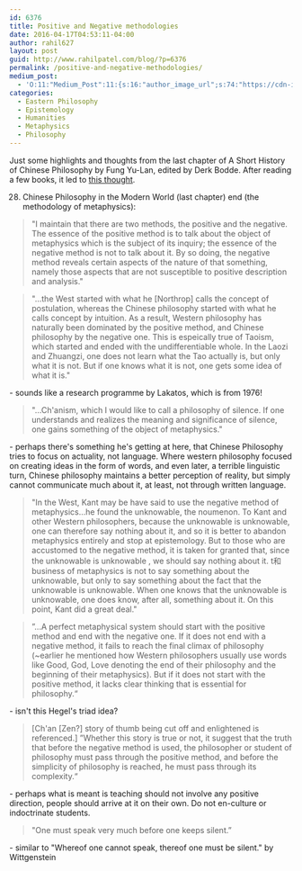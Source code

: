 ```yaml
---
id: 6376
title: Positive and Negative methodologies
date: 2016-04-17T04:53:11-04:00
author: rahil627
layout: post
guid: http://www.rahilpatel.com/blog/?p=6376
permalink: /positive-and-negative-methodologies/
medium_post:
  - 'O:11:"Medium_Post":11:{s:16:"author_image_url";s:74:"https://cdn-images-1.medium.com/fit/c/200/200/1*dmbNkD5D-u45r44go_cf0g.png";s:10:"author_url";s:28:"https://medium.com/@rahil627";s:11:"byline_name";N;s:12:"byline_email";N;s:10:"cross_link";s:2:"no";s:2:"id";s:12:"39f94131d638";s:21:"follower_notification";s:3:"yes";s:7:"license";s:19:"all-rights-reserved";s:14:"publication_id";s:2:"-1";s:6:"status";s:6:"public";s:3:"url";s:77:"https://medium.com/@rahil627/positive-and-negative-methodologies-39f94131d638";}'
categories:
  - Eastern Philosophy
  - Epistemology
  - Humanities
  - Metaphysics
  - Philosophy
---
```

Just some highlights and thoughts from the last chapter of A Short History of Chinese Philosophy by Fung Yu-Lan, edited by Derk Bodde. After reading a few books, it led to <a href="http://www.rahilpatel.com/blog/language-and-experience">this thought</a>.

28. Chinese Philosophy in the Modern World (last chapter)
end (the methodology of metaphysics):
<blockquote>"I maintain that there are two methods, the positive and the negative. The essence of the positive method is to talk about the object of metaphysics which is the subject of its inquiry; the essence of the negative method is not to talk about it. By so doing, the negative method reveals certain aspects of the nature of that something, namely those aspects that are not susceptible to positive description and analysis."</blockquote>

<blockquote>"...the West started with what he [Northrop] calls the concept of postulation, whereas the Chinese philosophy started with what he calls concept by intuition. As a result, Western philosophy has naturally been dominated by the positive method, and Chinese philosophy by the negative one. This is espeically true of Taoism, which started and ended with the undifferentiable whole. In the Laozi and Zhuangzi, one does not learn what the Tao actually is, but only what it is not. But if one knows what it is not, one gets some idea of what it is."</blockquote>
- sounds like a research programme by Lakatos, which is from 1976!

<blockquote>"...Ch'anism, which I would like to call a philosophy of silence. If one understands and realizes the meaning and significance of silence, one gains something of the object of metaphysics."</blockquote>
- perhaps there's something he's getting at here, that Chinese Philosophy tries to focus on actuality, not language. Where western philosophy focused on creating ideas in the form of words, and even later, a terrible linguistic turn, Chinese philosophy maintains a better perception of reality, but simply cannot communicate much about it, at least, not through written language.

<blockquote>"In the West, Kant may be have said to use the negative method of metaphysics...he found the unknowable, the noumenon. To Kant and other Western philosophers, because the unknowable is unknowable, one can therefore say nothing about it, and so it is better to abandon metaphysics entirely and stop at epistemology. But to those who are accustomed to the negative method, it is taken for granted that, since the unknowable is unknowable , we should say nothing about it. t和business of metaphysics is not to say something about the unknowable, but only to say something about the fact that the unknowable is unknowable. When one knows that the unknowable is unknowable, one does know, after all, something about it. On this point, Kant did a great deal."</blockquote>

<blockquote>
”...A perfect metaphysical system should start with the positive method and end with the negative one. If it does not end with a negative method, it fails to reach the final climax of philosophy (~earlier he mentioned how Western philosophers usually use words like Good, God, Love denoting the end of their philosophy and the beginning of their metaphysics). But if it does not start with the positive method, it lacks clear thinking that is essential for philosophy.“</blockquote>
- isn't this Hegel's triad idea?

<blockquote>[Ch'an [Zen?] story of thumb being cut off and enlightened is referenced.] ”Whether this story is true or not, it suggest that the truth that before the negative method is used, the philosopher or student of philosophy must pass through the positive method, and before the simplicity of philosophy is reached, he must pass through its complexity.“</blockquote>
- perhaps what is meant is teaching should not involve any positive direction, people should arrive at it on their own. Do not en-culture or indoctrinate students.

<blockquote>
"One must speak very much before one keeps silent.”</blockquote>
- similar to "Whereof one cannot speak, thereof one must be silent." by Wittgenstein